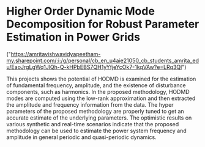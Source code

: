 # Higher Order Dynamic Mode Decomposition for Robust Parameter Estimation in Power Grids

("https://amritavishwavidyapeetham-my.sharepoint.com/:i:/g/personal/cb_en_u4aie21050_cb_students_amrita_edu/EaoJrgLgWq1JlQh-Q-kHPbEBS7QH1yYfjeYcOk7-1kqVAw?e=LRq3Ql")


This projects shows  the potential of HODMD is examined
for the estimation of fundamental frequency, amplitude, and the
existence of disturbance components, such as harmonics. In the
proposed methodology, HODMD modes are computed using the
low-rank approximation and then extracted the amplitude and
frequency information from the data. The hyper parameters of
the proposed methodology are properly tuned to get an accurate
estimate of the underlying parameters. The optimistic results
on various synthetic and real-time scenarios indicate that the
proposed methodology can be used to estimate the power system
frequency and amplitude in general periodic and quasi-periodic
dynamics.
